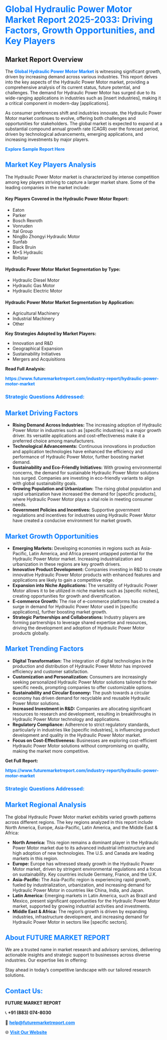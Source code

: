 <h1 style="color: #007BFF;">Global Hydraulic Power Motor Market Report 2025-2033: Driving Factors, Growth Opportunities, and Key Players</h1>

<section id="overview">
<h2>Market Report Overview</h2>
<p>The <a href="https://www.futuremarketreport.com/industry-report/hydraulic-power-motor-market" style="color: #007BFF; text-decoration: none;"><strong>Global Hydraulic Power Motor Market</strong></a> is witnessing significant growth, driven by increasing demand across various industries. This report delves into the key aspects of the Hydraulic Power Motor market, providing a comprehensive analysis of its current status, future potential, and challenges. The demand for Hydraulic Power Motor has surged due to its wide-ranging applications in industries such as [insert industries], making it a critical component in modern-day [applications].</p>
<p>As consumer preferences shift and industries innovate, the Hydraulic Power Motor market continues to evolve, offering both challenges and opportunities for stakeholders. The global market is expected to expand at a substantial compound annual growth rate (CAGR) over the forecast period, driven by technological advancements, emerging applications, and increasing investments by major players.</p>
</section>

<section id="overview">
<p><a href="https://www.futuremarketreport.com/request-sample/reportId=59581" style="color: #007BFF; text-decoration: none;"><strong>Explore Sample Report Here</strong></a></p>
</section>

<section id="key-players">
<h2 style="color: #007BFF;">Market Key Players Analysis</h2>
<p>The Hydraulic Power Motor market is characterized by intense competition among key players striving to capture a larger market share. Some of the leading companies in the market include:</p>
<h4>Key Players Covered in the Hydraulic Power Motor Report:</h4>
<ul><li>Eaton</li><li>Parker</li><li>Bosch Rexroth</li><li>Vonruden</li><li>Ital Group</li><li>NingBo Zhongyi Hydraulic Motor</li><li>Sunfab</li><li>Black Bruin</li><li>M+S Hydraulic</li><li>Rollstar</li></ul>
<h4>Hydraulic Power Motor Market Segmentation by Type:</h4>
<ul><li>Hydraulic Diesel Motor</li><li>Hydraulic Gas Motor</li><li>Hydraulic Electric Motor</li></ul>

<h4>Hydraulic Power Motor Market Segmentation by Application:</h4>
<ul><li>Agricultural Machinery</li><li>Industrial Machinery</li><li>Other</li></ul>
<p><strong>Key Strategies Adopted by Market Players:</strong></p>
<ul>
<li>Innovation and R&D</li>
<li>Geographical Expansion</li>
<li>Sustainability Initiatives</li>
<li>Mergers and Acquisitions</li>
</ul>
</section>

<section>
<p><strong>Read Full Analysis: </strong></p><a href="https://www.futuremarketreport.com/industry-report/hydraulic-power-motor-market" style="color: #007BFF; text-decoration: none;"><strong>https://www.futuremarketreport.com/industry-report/hydraulic-power-motor-market</strong></a>
<h3 style="color: #007BFF;">Strategic Questions Addressed:</h3>
</section>

<section id="driving-factors">
<h2 style="color: #007BFF;">Market Driving Factors</h2>
<ul>
<li><strong>Rising Demand Across Industries:</strong> The increasing adoption of Hydraulic Power Motor in industries such as [specific industries] is a major growth driver. Its versatile applications and cost-effectiveness make it a preferred choice among manufacturers.</li>
<li><strong>Technological Advancements:</strong> Continuous innovations in production and application technologies have enhanced the efficiency and performance of Hydraulic Power Motor, further boosting market demand.</li>
<li><strong>Sustainability and Eco-Friendly Initiatives:</strong> With growing environmental concerns, the demand for sustainable Hydraulic Power Motor solutions has surged. Companies are investing in eco-friendly variants to align with global sustainability goals.</li>
<li><strong>Growing Population and Urbanization:</strong> The rising global population and rapid urbanization have increased the demand for [specific products], where Hydraulic Power Motor plays a vital role in meeting consumer needs.</li>
<li><strong>Government Policies and Incentives:</strong> Supportive government regulations and incentives for industries using Hydraulic Power Motor have created a conducive environment for market growth.</li>
</ul>
</section>

<section id="growth-opportunities">
<h2 style="color: #007BFF;">Market Growth Opportunities</h2>
<ul>
<li><strong>Emerging Markets:</strong> Developing economies in regions such as Asia-Pacific, Latin America, and Africa present untapped potential for the Hydraulic Power Motor market. Increasing industrialization and urbanization in these regions are key growth drivers.</li>
<li><strong>Innovative Product Development:</strong> Companies investing in R&D to create innovative Hydraulic Power Motor products with enhanced features and applications are likely to gain a competitive edge.</li>
<li><strong>Expansion into Niche Applications:</strong> The versatility of Hydraulic Power Motor allows it to be utilized in niche markets such as [specific niches], creating opportunities for growth and diversification.</li>
<li><strong>E-commerce Growth:</strong> The rise of e-commerce platforms has created a surge in demand for Hydraulic Power Motor used in [specific applications], further boosting market growth.</li>
<li><strong>Strategic Partnerships and Collaborations:</strong> Industry players are forming partnerships to leverage shared expertise and resources, driving the development and adoption of Hydraulic Power Motor products globally.</li>
</ul>
</section>

<section id="trending-factors">
<h2 style="color: #007BFF;">Market Trending Factors</h2>
<ul>
<li><strong>Digital Transformation:</strong> The integration of digital technologies in the production and distribution of Hydraulic Power Motor has improved efficiency and customer satisfaction.</li>
<li><strong>Customization and Personalization:</strong> Consumers are increasingly seeking personalized Hydraulic Power Motor solutions tailored to their specific needs, prompting companies to offer customizable options.</li>
<li><strong>Sustainability and Circular Economy:</strong> The push towards a circular economy has driven demand for recyclable and reusable Hydraulic Power Motor solutions.</li>
<li><strong>Increased Investment in R&D:</strong> Companies are allocating significant resources to research and development, resulting in breakthroughs in Hydraulic Power Motor technology and applications.</li>
<li><strong>Regulatory Compliance:</strong> Adherence to strict regulatory standards, particularly in industries like [specific industries], is influencing product development and quality in the Hydraulic Power Motor market.</li>
<li><strong>Focus on Cost-Effectiveness:</strong> Businesses are exploring cost-efficient Hydraulic Power Motor solutions without compromising on quality, making the market more competitive.</li>
</ul>
</section>

<section>
<p><strong>Get Full Report: </strong></p><a href="https://www.futuremarketreport.com/industry-report/hydraulic-power-motor-market" style="color: #007BFF; text-decoration: none;"><strong>https://www.futuremarketreport.com/industry-report/hydraulic-power-motor-market</strong></a>
<h3 style="color: #007BFF;">Strategic Questions Addressed:</h3>
</section>


<section id="regional-analysis">
<h2 style="color: #007BFF;">Market Regional Analysis</h2>
<p>The global Hydraulic Power Motor market exhibits varied growth patterns across different regions. The key regions analyzed in this report include North America, Europe, Asia-Pacific, Latin America, and the Middle East & Africa:</p>
<ul>
<li><strong>North America:</strong> This region remains a dominant player in the Hydraulic Power Motor market due to its advanced industrial infrastructure and high adoption of new technologies. The U.S. and Canada are leading markets in this region.</li>
<li><strong>Europe:</strong> Europe has witnessed steady growth in the Hydraulic Power Motor market, driven by stringent environmental regulations and a focus on sustainability. Key countries include Germany, France, and the U.K.</li>
<li><strong>Asia-Pacific:</strong> The Asia-Pacific region is experiencing rapid growth, fueled by industrialization, urbanization, and increasing demand for Hydraulic Power Motor in countries like China, India, and Japan.</li>
<li><strong>Latin America:</strong> Emerging markets in Latin America, such as Brazil and Mexico, present significant opportunities for the Hydraulic Power Motor market, supported by growing industrial activities and investments.</li>
<li><strong>Middle East & Africa:</strong> The region’s growth is driven by expanding industries, infrastructure development, and increasing demand for Hydraulic Power Motor in sectors like [specific sectors].</li>
</ul>
</section>

<footer>
<h2 style="color: #007BFF;">About FUTURE MARKET REPORT</h2>
<p>We are a trusted name in market research and advisory services, delivering actionable insights and strategic support to businesses across diverse industries. Our expertise lies in offering:</p>

<p>Stay ahead in today’s competitive landscape with our tailored research solutions.</p>

<h2 style="color: #007BFF;">Contact Us:</h2>
<p><strong>FUTURE MARKET REPORT</strong></p>
<p>📞 <strong>+91 (883) 074-8030</strong></p>
<p>📧 <strong><a href="mailto:help@futuremarketreport.com" style="color: #007BFF;">help@futuremarketreport.com</a></strong></p>
<p>🌐 <strong><a href="https://www.futuremarketreport.com/" style="color: #007BFF;">Visit Our Website</a></strong></p>
</footer>